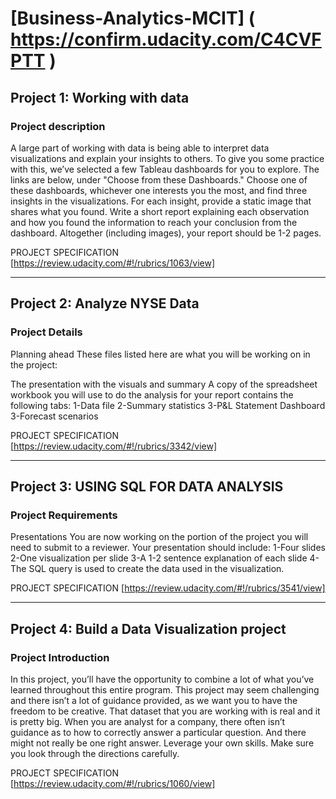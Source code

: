 # [Business-Analytics-MCIT] ( https://confirm.udacity.com/C4CVFPTT ) 


## Project 1: Working with data

   ### Project description
   
A large part of working with data is being able to interpret data visualizations and explain your insights to others. To give you some practice with this, we’ve selected a few Tableau dashboards for you to explore. The links are below, under "Choose from these Dashboards." Choose one of these dashboards, whichever one interests you the most, and find three insights in the visualizations. For each insight, provide a static image that shares what you found. Write a short report explaining each observation and how you found the information to reach your conclusion from the dashboard. Altogether (including images), your report should be 1-2 pages.

  PROJECT SPECIFICATION  [https://review.udacity.com/#!/rubrics/1063/view] 
 
---------------------------------------------------------------------------------------

 ## Project 2: Analyze NYSE Data

   ### Project Details

Planning ahead
These files listed here are what you will be working on in the project:

The presentation with the visuals and summary
A copy of the spreadsheet workbook you will use to do the analysis for your report contains the following tabs:
  1-Data file
  2-Summary statistics
  3-P&L Statement Dashboard
  3-Forecast scenarios
  
  PROJECT SPECIFICATION  [https://review.udacity.com/#!/rubrics/3342/view]  
 
 ---------------------------------------------------------------------------------------
 
  ## Project 3: USING SQL FOR DATA ANALYSIS
  
   ### Project Requirements
Presentations
You are now working on the portion of the project you will need to submit to a reviewer.
Your presentation should include:
  1-Four slides
  2-One visualization per slide
  3-A 1-2 sentence explanation of each slide
  4-The SQL query is used to create the data used in the visualization.
  
  PROJECT SPECIFICATION  [https://review.udacity.com/#!/rubrics/3541/view]
  
---------------------------------------------------------------------------------------

 ## Project 4: Build a Data Visualization project
 
   ### Project Introduction
In this project, you’ll have the opportunity to combine a lot of what you’ve learned throughout this entire program. This project may seem challenging and there isn’t a lot of guidance provided, as we want you to have the freedom to be creative. That dataset that you are working with is real and it is pretty big. When you are analyst for a company, there often isn’t guidance as to how to correctly answer a particular question. And there might not really be one right answer. Leverage your own skills. Make sure you look through the directions carefully.
 
 PROJECT SPECIFICATION  [https://review.udacity.com/#!/rubrics/1060/view] 
 
